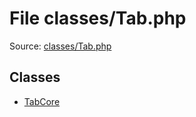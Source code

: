 File classes/Tab.php
=========

Source: [classes/Tab.php](https://github.com/PrestaShop/PrestaShop/blob/1.6.0.6/classes/Tab.php)


Classes
-------

* [TabCore](class.TabCore.md)

